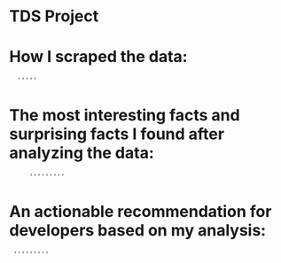 # TDS Project

# How I scraped the data:    
      '''''
# The most interesting facts and surprising facts I found after analyzing the data:
         '''''''''
# An actionable recommendation for developers based on my analysis:
     '''''''''


